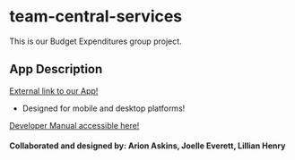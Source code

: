 # team-central-services

This is our Budget Expenditures group project.

## App Description

[External link to our App!](https://team-central-services.herokuapp.com/)
* Designed for mobile and desktop platforms!

[Developer Manual accessible here!](/team-central-services/docs/final.md/)

#### Collaborated and designed by: Arion Askins, Joelle Everett, Lillian Henry
